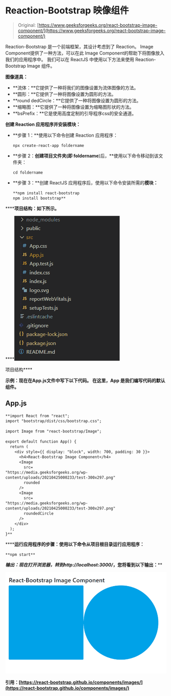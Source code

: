 # Reaction-Bootstrap 映像组件

> Original: [https://www.geeksforgeeks.org/react-bootstrap-image-component/](https://www.geeksforgeeks.org/react-bootstrap-image-component/)

Reaction-Bootstrap 是一个前端框架，其设计考虑到了 Reaction。 Image Component提供了一种方法，可以在此 Image Component的帮助下将图像放入我们的应用程序中。 我们可以在 ReactJS 中使用以下方法来使用 Reaction-Bootstrap Image 组件。

**图像道具：**

*   **流体：**它提供了一种将我们的图像设置为流体图像的方法。
*   **圆形：**它提供了一种将图像设置为圆形的方法。
*   **round dedCircle：**它提供了一种将图像设置为圆形的方法。
*   **缩略图：**它提供了一种将图像设置为缩略图形状的方法。
*   **bsPrefix：**它是使用高度定制的引导程序css的安全通道。

**创建 Reaction 应用程序并安装模块：**

*   **步骤 1：**使用以下命令创建 Reaction 应用程序：

    ```
    npx create-react-app foldername
    ```

*   **步骤 2：**创建项目文件夹(即 foldername**)后，**使用以下命令移动到该文件夹：

    ```
    cd foldername
    ```

*   **步骤 3：**创建 ReactJS 应用程序后，使用以下命令安装所需的****模块：****

    ```
    **npm install react-bootstrap 
    npm install bootstrap**
    ```

******项目结构：**如下所示。****

****![](img/f04ae0d8b722a9fff0bd9bd138b29c23.png)

项目结构**** 

******示例：**现在在**App.js**文件中写下以下代码。 在这里，App 是我们编写代码的默认组件。****

## ****App.js****

```
**import React from "react";
import "bootstrap/dist/css/bootstrap.css";

import Image from "react-bootstrap/Image";

export default function App() {
  return (
    <div style={{ display: "block", width: 700, padding: 30 }}>
      <h4>React-Bootstrap Image Component</h4>
      <Image
        src=
"https://media.geeksforgeeks.org/wp-content/uploads/20210425000233/test-300x297.png"
        rounded
      />
      <Image
        src=
"https://media.geeksforgeeks.org/wp-content/uploads/20210425000233/test-300x297.png"
        roundedCircle
      />
    </div>
  );
}**
```

******运行应用程序的步骤：**使用以下命令从项目根目录运行应用程序：****

```
**npm start**
```

******输出：**现在打开浏览器，转到***http://localhost:3000/***，您将看到以下输出：****

****![](img/4e8226936119ce8310ded0bc7aeba75e.png)****

******引用：**[https://react-bootstrap.github.io/components/images/](https://react-bootstrap.github.io/components/images/)****